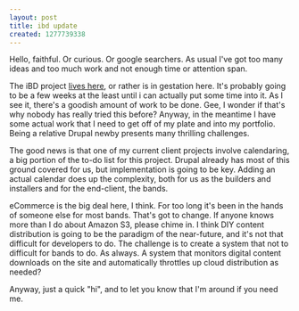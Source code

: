 ```yaml
--- 
layout: post
title: ibd update
created: 1277739338
---
```

Hello, faithful.  Or curious.  Or google searchers.  As usual I've got too many ideas and too much work and not enough time or attention span.

The iBD project <a href="http://github.com/JGrubb/ignored-by-dinosaurs">lives here</a>, or rather is in gestation here.  It's probably going to be a few weeks at the least until i can actually put some time into it.  As I see it, there's a goodish amount of work to be done.  Gee, I wonder if that's why nobody has really tried this before?  Anyway, in the meantime I have some actual work that I need to get off of my plate and into my portfolio.  Being a relative Drupal newby presents many thrilling challenges.

The good news is that one of my current client projects involve calendaring, a big portion of the to-do list for this project.  Drupal already has most of this ground covered for us, but implementation is going to be key.  Adding an actual calendar does up the complexity, both for us as the builders and installers and for the end-client, the bands.

eCommerce is the big deal here, I think.  For too long it's been in the hands of someone else for most bands.  That's got to change.  If anyone knows more than I do about Amazon S3, please chime in.  I think DIY content distribution is going to be the paradigm of the near-future, and it's not that difficult for developers to do.  The challenge is to create a system that not to difficult for bands to do.  As always.  A system that monitors digital content downloads on the site and automatically throttles up cloud distribution as needed?

Anyway, just a quick "hi", and to let you know that I'm around if you need me.
